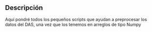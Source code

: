 ## Descripción

Aquí pondré todos los pequeños scripts que ayudan a preprocesar los datos del DAS, una vez que los tenemos en arreglos de tipo Numpy


